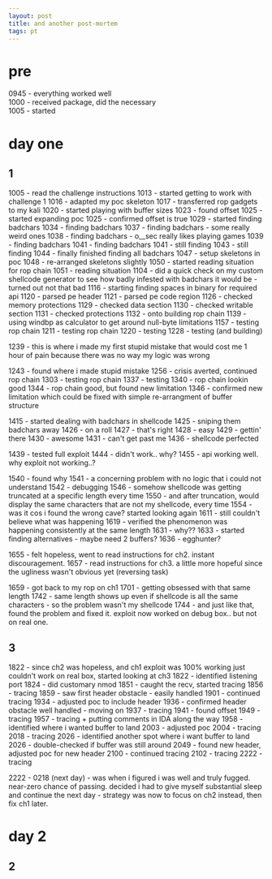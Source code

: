 ```yaml
---
layout: post
title: and another post-mortem
tags: pt
---
```


# pre
0945 - everything worked well  
1000 - received package, did the necessary  
1005 - started

# day one
## 1
1005 - read the challenge instructions
1013 - started getting to work with challenge 1
1016 - adapted my poc skeleton
1017 - transferred rop gadgets to my kali
1020 - started playing with buffer sizes
1023 - found offset
1025 - started expanding poc
1025 - confirmed offset is true
1029 - started finding badchars
1034 - finding badchars
1037 - finding badchars - some really weird ones
1038 - finding badchars - o__sec really likes playing games
1039 - finding badchars
1041 - finding badchars
1041 - still finding
1043 - still finding
1044 - finally finished finding all badchars
1047 - setup skeletons in poc
1048 - re-arranged skeletons slightly
1050 - started reading situation for rop chain
1051 - reading situation
1104 - did a quick check on my custom shellcode generator to see how badly infested with badchars it would be - turned out not that bad
1116 - starting finding spaces in binary for required api
1120 - parsed pe header
1121 - parsed pe code region
1126 - checked memory protections
1129 - checked data section
1130 - checked writable section
1131 - checked protections
1132 - onto building rop chain
1139 - using windbp as calculator to get around null-byte limitations
1157 - testing rop chain
1211 - testing rop chain
1220 - testing
1228 - testing (and building)

1239 - this is where i made my first stupid mistake that would cost me 1 hour of pain because there was no way my logic was wrong

1243 - found where i made stupid mistake
1256 - crisis averted, continued rop chain
1303 - testing rop chain
1337 - testing
1340 - rop chain lookin good
1344 - rop chain good, but found new limitation
1346 - confirmed new limitation which could be fixed with simple re-arrangment of buffer structure

1415 - started dealing with badchars in shellcode
1425 - sniping them badchars away
1426 - on a roll
1427 - that's right
1428 - easy
1429 - gettin' there
1430 - awesome
1431 - can't get past me
1436 - shellcode perfected

1439 - tested full exploit
1444 - didn't work.. why?
1455 - api working well. why exploit not working..?

1540 - found why
1541 - a concerning problem with no logic that i could not understand
1542 - debugging
1546 - somehow shellcode was getting truncated at a specific length every time
1550 - and after truncation, would display the same characters that are not my shellcode, every time
1554 - was it cos i found the wrong cave? started looking again
1611 - still couldn't believe what was happening
1619 - verified the phenomenon was happening consistently at the same length
1631 - why??
1633 - started finding alternatives - maybe need 2 buffers?
1636 - egghunter?

1655 - felt hopeless, went to read instructions for ch2. instant discouragement.
1657 - read instructions for ch3. a little more hopeful since the ugliness wasn't obvious yet (reversing task)

1659 - got back to my rop on ch1
1701 - getting obsessed with that same length
1742 - same length shows up even if shellcode is all the same characters - so the problem wasn't my shellcode
1744 - and just like that, found the problem and fixed it. exploit now worked on debug box.. but not on real one.

## 3
1822 - since ch2 was hopeless, and ch1 exploit was 100% working just couldn't work on real box, started looking at ch3
1822 - identified listening port
1824 - did customary nmod
1851 - caught the recv, started tracing
1856 - tracing
1859 - saw first header obstacle - easily handled
1901 - continued tracing
1934 - adjusted poc to include header
1936 - confirmed header obstacle well handled - moving on
1937 - tracing
1941 - found offset
1949 - tracing
1957 - tracing + putting comments in IDA along the way
1958 - identified where i wanted buffer to land
2003 - adjusted poc
2004 - tracing
2018 - tracing
2026 - identified another spot where i want buffer to land
2026 - double-checked if buffer was still around
2049 - found new header, adjusted poc for new header
2100 - continued tracing
2102 - tracing
2222 - tracing

2222 - 0218 (next day) - was when i figured i was well and truly fugged. near-zero chance of passing. decided i had to give myself substantial sleep and continue the next day - strategy was now to focus on ch2 instead, then fix ch1 later.

# day 2
## 2
